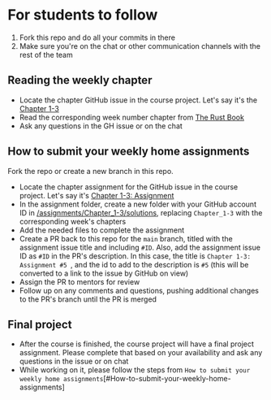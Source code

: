 # For students to follow

1. Fork this repo and do all your commits in there
2. Make sure you're on the chat or other communication channels with the rest of the team

## Reading the weekly chapter

- Locate the chapter GitHub issue in the course project. Let's say it's the [Chapter 1-3](#4)
- Read the corresponding week number chapter from [The Rust Book](https://doc.rust-lang.org/book/)
- Ask any questions in the GH issue or on the chat

## How to submit your weekly home assignments

Fork the repo or create a new branch in this repo.

- Locate the chapter assignment for the GitHub issue in the course project. Let's say it's [Chapter 1-3: Assignment](#5)
- In the assignment folder, create a new folder with your GitHub account ID in [/assignments/Chapter_1-3/solutions](../assignments/Chapter_1-3/solutions), replacing `Chapter_1-3` with the corresponding week's chapters
- Add the needed files to complete the assignment
- Create a PR back to this repo for the `main` branch, titled with the assignment issue title and including `#ID`. Also, add the assignment issue ID as `#ID` in the PR's description.
  In this case, the title is `Chapter 1-3: Assignment #5 `, and the id to add to the description is `#5` (this will be converted to a link to the issue by GitHub on view)
- Assign the PR to mentors for review
- Follow up on any comments and questions, pushing additional changes to the PR's branch until the PR is merged

## Final project

- After the course is finished, the course project will have a final project assignment. Please complete that based on your availability and ask any questions in the issue or on chat
- While working on it, please follow the steps from `How to submit your weekly home assignments`[#How-to-submit-your-weekly-home-assignments]
